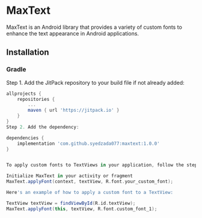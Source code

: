 # MaxText

MaxText is an Android library that provides a variety of custom fonts to enhance the text appearance in Android applications.

## Installation

### Gradle

Step 1. Add the JitPack repository to your build file if not already added:

```groovy
allprojects {
    repositories {
        ...
        maven { url 'https://jitpack.io' }
    }
}
Step 2. Add the dependency:

dependencies {
    implementation 'com.github.syedzada077:maxtext:1.0.0'
}


To apply custom fonts to TextViews in your application, follow the steps below:

Initialize MaxText in your activity or fragment
MaxText.applyFont(context, textView, R.font.your_custom_font);

Here's an example of how to apply a custom font to a TextView:

TextView textView = findViewById(R.id.textView);
MaxText.applyFont(this, textView, R.font.custom_font_1);

